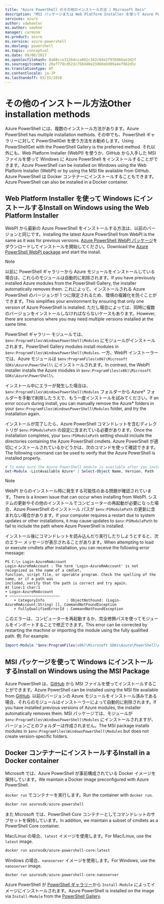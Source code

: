 ```yaml
---
title: "Azure PowerShell のその他のインストール方法 | Microsoft Docs"
description: "MSI パッケージまたは Web Platform Installer を使って Azure PowerShell をインストールする方法について説明します。"
services: azure
author: sdwheeler
ms.author: sewhee
manager: carmonm
ms.product: azure
ms.service: azure-powershell
ms.devlang: powershell
ms.topic: conceptual
ms.date: 09/06/2017
ms.openlocfilehash: 8a88cce312b4cca002c342c04e1f97b966ae3d2f
ms.sourcegitcommit: 20af779cd523c758d40e23d60eb989a4ef982d5c
ms.translationtype: HT
ms.contentlocale: ja-JP
ms.lasthandoff: 03/15/2018
---
```

# <a name="other-installation-methods"></a><span data-ttu-id="be9fa-103">その他のインストール方法</span><span class="sxs-lookup"><span data-stu-id="be9fa-103">Other installation methods</span></span>

<span data-ttu-id="be9fa-104">Azure PowerShell には、複数のインストール方法があります。</span><span class="sxs-lookup"><span data-stu-id="be9fa-104">Azure PowerShell has multiple installation methods.</span></span> <span data-ttu-id="be9fa-105">その中でも、PowerShell ギャラリーに対して PowerShellGet を使う方法をお勧めします。</span><span class="sxs-lookup"><span data-stu-id="be9fa-105">Using PowerShellGet with the PowerShell Gallery is the preferred method.</span></span> <span data-ttu-id="be9fa-106">それ以外にも、Web Platform Installer (WebPI) を使うか、GitHub から入手した MSI ファイルを使って Windows に Azure PowerShell をインストールすることができます。</span><span class="sxs-lookup"><span data-stu-id="be9fa-106">Azure PowerShell can be installed on Windows using the Web Platform Installer (WebPI) or by using the MSI file available from GitHub.</span></span> <span data-ttu-id="be9fa-107">Azure PowerShell は Docker コンテナーにインストールすることもできます。</span><span class="sxs-lookup"><span data-stu-id="be9fa-107">Azure PowerShell can also be installed in a Docker container.</span></span>

## <a name="install-on-windows-using-the-web-platform-installer"></a><span data-ttu-id="be9fa-108">Web Platform Installer を使って Windows にインストールする</span><span class="sxs-lookup"><span data-stu-id="be9fa-108">Install on Windows using the Web Platform Installer</span></span>

<span data-ttu-id="be9fa-109">WebPI から最新の Azure PowerShell をインストールする方法は、以前のバージョンと同じです。</span><span class="sxs-lookup"><span data-stu-id="be9fa-109">Installing the latest Azure PowerShell from WebPI is the same as it was for previous versions.</span></span>
<span data-ttu-id="be9fa-110">[Azure PowerShell WebPI パッケージ](http://aka.ms/webpi-azps)をダウンロードしてインストールを開始してください。</span><span class="sxs-lookup"><span data-stu-id="be9fa-110">Download the [Azure PowerShell WebPI package](http://aka.ms/webpi-azps) and start the install.</span></span>

> [!NOTE]
> <span data-ttu-id="be9fa-111">以前に PowerShell ギャラリーから Azure モジュールをインストールしている場合は、これらのモジュールは自動的に削除されます。</span><span class="sxs-lookup"><span data-stu-id="be9fa-111">If you have previously installed Azure modules from the PowerShell Gallery, the installer automatically removes them.</span></span> <span data-ttu-id="be9fa-112">これによって、インストールされる Azure PowerShell のバージョンが 1 つに限定されるため、環境の複雑化を防ぐことができます。</span><span class="sxs-lookup"><span data-stu-id="be9fa-112">This simplifies your environment by ensuring that only one version of Azure PowerShell is installed.</span></span> <span data-ttu-id="be9fa-113">ただし場合によっては、同時に複数のバージョンをインストールしなければならないケースもあります。</span><span class="sxs-lookup"><span data-stu-id="be9fa-113">However, there are scenarios where you may need multiple versions installed at the same time.</span></span>
>
> <span data-ttu-id="be9fa-114">PowerShell ギャラリー モジュールでは、`$env:ProgramFiles\WindowsPowerShell\Modules` にモジュールがインストールされます。</span><span class="sxs-lookup"><span data-stu-id="be9fa-114">PowerShell Gallery modules install modules in `$env:ProgramFiles\WindowsPowerShell\Modules`.</span></span> <span data-ttu-id="be9fa-115">一方、WebPI インストーラーでは、Azure モジュールは `$env:ProgramFiles(x86)\Microsoft SDKs\Azure\PowerShell\` にインストールされます。</span><span class="sxs-lookup"><span data-stu-id="be9fa-115">In contrast, the WebPI installer installs the Azure modules in `$env:ProgramFiles(x86)\Microsoft SDKs\Azure\PowerShell\`.</span></span>
>
> <span data-ttu-id="be9fa-116">インストール中にエラーが発生した場合は、`$env:ProgramFiles\WindowsPowerShell\Modules` フォルダーから Azure\* フォルダーを手動で削除したうえで、もう一度インストールを試みてください。</span><span class="sxs-lookup"><span data-stu-id="be9fa-116">If an error occurs during install, you can manually remove the Azure\* folders in your `$env:ProgramFiles\WindowsPowerShell\Modules` folder, and try the installation again.</span></span>

<span data-ttu-id="be9fa-117">インストールが完了したら、Azure PowerShell コマンドレットを含むディレクトリが `$env:PSModulePath` の設定に含まれている必要があります。</span><span class="sxs-lookup"><span data-stu-id="be9fa-117">Once the installation completes, your `$env:PSModulePath` setting should include the directories containing the Azure PowerShell cmdlets.</span></span> <span data-ttu-id="be9fa-118">Azure PowerShell が適切にインストールされているかどうかは、次のコマンドを使って確認できます。</span><span class="sxs-lookup"><span data-stu-id="be9fa-118">The following command can be used to verify that the Azure PowerShell is installed properly.</span></span>

```powershell
# To make sure the Azure PowerShell module is available after you install
Get-Module -ListAvailable Azure* | Select-Object Name, Version, Path
```

> [!NOTE]
> <span data-ttu-id="be9fa-119">WebPI からのインストール時に発生する可能性のある問題が確認されています。</span><span class="sxs-lookup"><span data-stu-id="be9fa-119">There is a known issue that can occur when installing from WebPI.</span></span> <span data-ttu-id="be9fa-120">システムの更新やその他のインストールでコンピューターの再起動が必要になった場合、Azure PowerShell のインストール パスが `$env:PSModulePath` の更新に含まれない場合があります。</span><span class="sxs-lookup"><span data-stu-id="be9fa-120">If your computer requires a restart due to system updates or other installations, it may cause updates to `$env:PSModulePath` to fail to include the path where Azure PowerShell is installed.</span></span>

<span data-ttu-id="be9fa-121">インストール後にコマンドレットを読み込んだり実行したりしようとすると、次のエラー メッセージが表示されることがあります。</span><span class="sxs-lookup"><span data-stu-id="be9fa-121">When attempting to load or execute cmdlets after installation, you can receive the following error message:</span></span>

```
PS C:\> Login-AzureRmAccount
Login-AzureRmAccount : The term 'Login-AzureRmAccount' is not recognized as the name of a cmdlet,
function, script file, or operable program. Check the spelling of the name, or if a path was
included, verify that the path is correct and try again.
At line:1 char:1
+ Login-AzureRmAccount
+ ~~~~~~~~~~~~~~~~~~~~~~~
    + CategoryInfo          : ObjectNotFound: (Login-AzureRmAccount:String) [], CommandNotFoundException
    + FullyQualifiedErrorId : CommandNotFoundException
```

<span data-ttu-id="be9fa-122">このエラーは、コンピューターを再起動するか、完全修飾パスを使ってモジュールをインポートすることで修正できます。</span><span class="sxs-lookup"><span data-stu-id="be9fa-122">This error can be corrected by restarting the machine or importing the module using the fully qualified path.</span></span> <span data-ttu-id="be9fa-123">例: </span><span class="sxs-lookup"><span data-stu-id="be9fa-123">For example:</span></span>

```powershell
Import-Module "$env:ProgramFiles(x86)\Microsoft SDKs\Azure\PowerShell\AzureRM.psd1"
```

## <a name="install-on-windows-using-the-msi-package"></a><span data-ttu-id="be9fa-124">MSI パッケージを使って Windows にインストールする</span><span class="sxs-lookup"><span data-stu-id="be9fa-124">Install on Windows using the MSI Package</span></span>

<span data-ttu-id="be9fa-125">Azure PowerShell は、[GitHub](https://aka.ms/azps-release) から MSI ファイルを使ってインストールすることができます。</span><span class="sxs-lookup"><span data-stu-id="be9fa-125">Azure PowerShell can be installed using the MSI file available from [GitHub](https://aka.ms/azps-release).</span></span> <span data-ttu-id="be9fa-126">以前のバージョンの Azure モジュールをインストール済みである場合、それらのモジュールはインストーラーによって自動的に削除されます。</span><span class="sxs-lookup"><span data-stu-id="be9fa-126">If you have installed previous versions of Azure modules, the installer automatically removes them.</span></span> <span data-ttu-id="be9fa-127">MSI パッケージでは、モジュールが `$env:ProgramFiles\WindowsPowerShell\Modules` にインストールされますが、バージョンごとのフォルダーは作成されません。</span><span class="sxs-lookup"><span data-stu-id="be9fa-127">The MSI package installs modules in `$env:ProgramFiles\WindowsPowerShell\Modules` but does not create version-specific folders.</span></span>

## <a name="install-in-a-docker-container"></a><span data-ttu-id="be9fa-128">Docker コンテナーにインストールする</span><span class="sxs-lookup"><span data-stu-id="be9fa-128">Install in a Docker container</span></span>

<span data-ttu-id="be9fa-129">Microsoft では、Azure PowerShell が事前構成されている Docker イメージを保持しています。</span><span class="sxs-lookup"><span data-stu-id="be9fa-129">We maintain a Docker image preconfigured with Azure PowerShell.</span></span>

<span data-ttu-id="be9fa-130">`docker run` でコンテナーを実行します。</span><span class="sxs-lookup"><span data-stu-id="be9fa-130">Run the container with `docker run`.</span></span>

```powershell
docker run azuresdk/azure-powershell
```

<span data-ttu-id="be9fa-131">また Microsoft では、PowerShell Core コンテナーとしてコマンドレットのサブセットを保持しています。</span><span class="sxs-lookup"><span data-stu-id="be9fa-131">In addition, we maintain a subset of cmdlets as a PowerShell Core container.</span></span>

<span data-ttu-id="be9fa-132">Mac/Linux の場合、`latest` イメージを使用します。</span><span class="sxs-lookup"><span data-stu-id="be9fa-132">For Mac/Linux, use the `latest` image.</span></span>

```bash
docker run azuresdk/azure-powershell-core:latest
```

<span data-ttu-id="be9fa-133">Windows の場合、`nanoserver` イメージを使用します。</span><span class="sxs-lookup"><span data-stu-id="be9fa-133">For Windows, use the `nanoserver` image.</span></span>

```powershell
docker run azuresdk/azure-powershell-core:nanoserver
```

<span data-ttu-id="be9fa-134">Azure PowerShell が [PowerShell ギャラリー](https://www.powershellgallery.com/)から `Install-Module` によってイメージにインストールされます。</span><span class="sxs-lookup"><span data-stu-id="be9fa-134">Azure PowerShell is installed on the image via `Install-Module` from the [PowerShell Gallery](https://www.powershellgallery.com/).</span></span>

